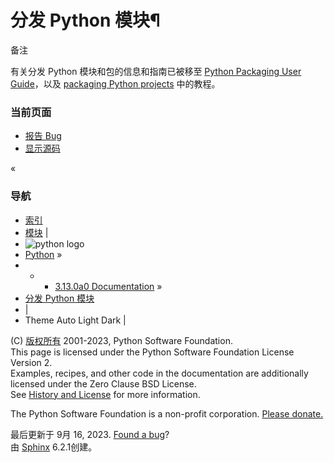 # 分发 Python 模块¶

备注

有关分发 Python 模块和包的信息和指南已被移至 [Python Packaging User Guide](https://packaging.python.org/)，以及 [packaging Python projects](https://packaging.python.org/en/latest/tutorials/packaging-projects/) 中的教程。

### 当前页面

  * [报告 Bug](bugs.md)
  * [显示源码 ](https://github.com/python/cpython/blob/main/Doc/distributing/index.rst)

«

### 导航

  * [索引](genindex.md "总目录")
  * [模块](py-modindex.md "Python 模块索引") |
  * ![python logo](../_static/py.svg)
  * [Python](https://www.python.org/) »
  *   *   * [3.13.0a0 Documentation](../index.md) »
  * [分发 Python 模块]()
  * | 
  * Theme  Auto Light Dark |

(C) [版权所有](copyright.md) 2001-2023, Python Software Foundation.  
This page is licensed under the Python Software Foundation License Version 2.  
Examples, recipes, and other code in the documentation are additionally licensed under the Zero Clause BSD License.  
See [History and License](license.md) for more information.  
  
The Python Software Foundation is a non-profit corporation. [Please donate.](https://www.python.org/psf/donations/)  
  
最后更新于 9月 16, 2023. [Found a bug](bugs.md)?  
由 [Sphinx](https://www.sphinx-doc.org/) 6.2.1创建。

